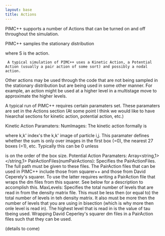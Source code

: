 ```yaml
---
layout: base
title: Actions
---
```


PIMC++ supports a number of Actions that can be turned on and off
throughout the simulation.

PIMC++ samples the stationary distribution

where S is the action.

     A typical simulation of PIMC++ uses a Kinetic Action, a Potential Action (usually a pair action of some sort) and possibly a nodal action.

Other actions may be used through the code that are not being sampled in
the stationary distribution but are being used in some other manner. For
example, an action might be used at a higher level in a multistage move
to approximate the higher levels.

A typical run of PIMC++ requires certain paramaters set. These
paramaters are set in the Actions section (At some point I think we
would like to have hiearchal sections for kinetic action, potential
action, etc.)

Kinetic Action Paramaters: NumImages: The kinetic action formally is

where k,k' index's the k,k' image of particle i,j. This paramater
defines whether the sum is only over images in the first box (=0), the
nearest 27 boxes (=1), etc. Typically this can be 0 unless

is on the order of the box size. Potential Action Paramaters:
Array\<string,1\>\</string,1\> PairActionFiles(numPairActions):
Specifies the PairActionFiles. The full path must be given to these
files. The PairAction files that can be used in PIMC++ include those
from squarer++ and those from David Ceperely's squarer. To use the
latter requires writing a PairAction file that wraps the dm files from
this squarer. See below for a description to accomplish this. MaxLevels:
Specifies the total number of levels that are read in from the density
matrix file. This must be less then (or equal to) the total number of
levels in teh density matrix. It also must be more then the number of
levels that you are using in bisection (which is why more then onle
level is read in). The highest level that is read in is the value of tau
tbeing used. Wrapping David Ceperley's squarer dm files in a PairAction
files such that they can be used.

(details to come)
